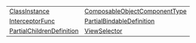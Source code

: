 |                                                                                                  |                                                                                                      |
| ------------------------------------------------------------------------------------------------ | ---------------------------------------------------------------------------------------------------- |
| [ClassInstance](/runtime/templating/typealias/view/classinstance.md)                             | [ComposableObjectComponentType](/runtime/templating/typealias/view/composableobjectcomponenttype.md) |
| [InterceptorFunc](/runtime/templating/typealias/bindable/interceptorfunc.md)                     | [PartialBindableDefinition](/runtime/templating/typealias/bindable/partialbindabledefinition.md)     |
| [PartialChildrenDefinition](/runtime/templating/typealias/children/partialchildrendefinition.md) | [ViewSelector](/runtime/templating/typealias/view/viewselector.md)                                   |